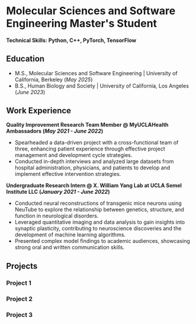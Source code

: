 # Molecular Sciences and Software Engineering Master's Student 

#### Technical Skills: Python, C++, PyTorch, TensorFlow

## Education					       		
- M.S., Molecular Sciences and Software Engineering | University of California, Berkeley (_May 2025_)	 			        		
- B.S., Human Biology and Society | University of California, Los Angeles (_June 2023_)
## Work Experience
**Quality Improvement Research Team Member @ MyUCLAHealth Ambassadors (_May 2021 - June 2022_)**
- Spearheaded a data-driven project with a cross-functional team of three, enhancing patient experience through effective project management and development cycle strategies.
- Conducted in-depth interviews and analyzed large datasets from hospital administration, physicians, and patients to develop and implement effective intervention strategies.

**Undergraduate Research Intern @ X. William Yang Lab at UCLA Semel Institute LLC (_January 2021 - June 2022_)**
- Conducted neural reconstructions of transgenic mice neurons using NeuTube to explore the relationship between genetics, structure, and function in neurological disorders.
- Leveraged quantitative imaging and data analysis to gain insights into synaptic plasticity, contributing to neuroscience discoveries and the development of machine learning algorithms.
- Presented complex model findings to academic audiences, showcasing strong oral and written communication skills.

## Projects
### Project 1

### Project 2

### Project 3
